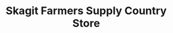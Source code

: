 ---
title: "Skagit Farmers Supply Country Store"
url: /burlington/skagit-farmers-supply-country-store/
shop: garden centre
---
